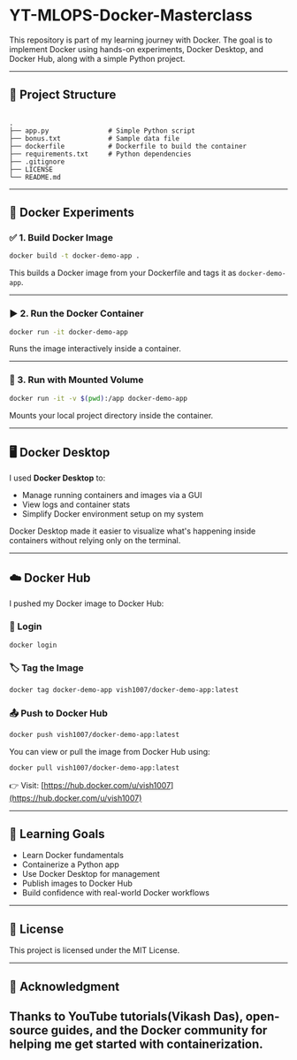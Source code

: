 # YT-MLOPS-Docker-Masterclass

This repository is part of my learning journey with Docker. The goal is to implement Docker using hands-on experiments, Docker Desktop, and Docker Hub, along with a simple Python project.

---

## 📁 Project Structure

```

.
├── app.py               # Simple Python script
├── bonus.txt            # Sample data file
├── dockerfile           # Dockerfile to build the container
├── requirements.txt     # Python dependencies
├── .gitignore
├── LICENSE
└── README.md

````

---

## 🚀 Docker Experiments

### ✅ 1. Build Docker Image

```bash
docker build -t docker-demo-app .
````

This builds a Docker image from your Dockerfile and tags it as `docker-demo-app`.

---

### ▶️ 2. Run the Docker Container

```bash
docker run -it docker-demo-app
```

Runs the image interactively inside a container.

---

### 📂 3. Run with Mounted Volume

```bash
docker run -it -v $(pwd):/app docker-demo-app
```

Mounts your local project directory inside the container.

---

## 🖥️ Docker Desktop

I used **Docker Desktop** to:

* Manage running containers and images via a GUI
* View logs and container stats
* Simplify Docker environment setup on my system

Docker Desktop made it easier to visualize what's happening inside containers without relying only on the terminal.

---

## ☁️ Docker Hub

I pushed my Docker image to Docker Hub:

### 🔐 Login

```bash
docker login
```

### 🏷️ Tag the Image

```bash
docker tag docker-demo-app vish1007/docker-demo-app:latest
```

### 📤 Push to Docker Hub

```bash
docker push vish1007/docker-demo-app:latest
```

You can view or pull the image from Docker Hub using:

```bash
docker pull vish1007/docker-demo-app:latest
```

👉 Visit: [https://hub.docker.com/u/vish1007](https://hub.docker.com/u/vish1007)

---

## 🎯 Learning Goals

* Learn Docker fundamentals
* Containerize a Python app
* Use Docker Desktop for management
* Publish images to Docker Hub
* Build confidence with real-world Docker workflows

---

## 🪪 License

This project is licensed under the MIT License.

---

## 🙌 Acknowledgment

Thanks to YouTube tutorials(Vikash Das), open-source guides, and the Docker community for helping me get started with containerization.
---
